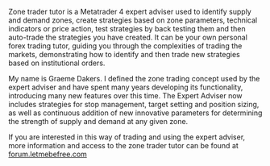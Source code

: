 Zone trader tutor is a Metatrader 4 expert adviser used to identify supply and demand zones,  create strategies based on zone parameters, technical indicators or price action, test strategies by back testing them and then auto-trade the strategies you have created. It can be your own personal forex trading tutor, guiding you through the complexities of trading the markets, demonstrating how to identify and then trade new strategies based on institutional orders.

My name is Graeme Dakers. I defined the zone trading concept used by the expert adviser and have spent many years developing its functionality, introducing many new features over this time. The Expert Adviser now includes strategies for stop management, target setting and position sizing, as well as continuous addition of new innovative parameters for determining the strength of supply and demand at any given zone.

If you are interested in this way of trading and using the expert adviser, more information and access to the zone trader tutor can be found at [forum.letmebefree.com](www.letmebefree.com)